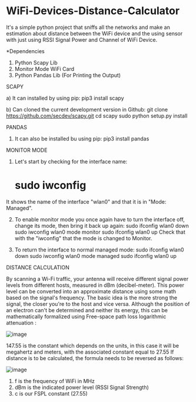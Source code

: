 # WiFi-Devices-Distance-Calculator

It's a simple python project that sniffs all the networks and make an estimation about distance between the WiFi device and the using sensor with just using RSSI Signal Power and Channel of WiFi Device.

*Dependencies
  1) Python Scapy Lib
  2) Monitor Mode WiFi Card
  3) Python Pandas Lib (For Printing the Output)

SCAPY

a) It can installed by using pip:
  pip3 install scapy
  
b) Can cloned the current development version in Github:
	git clone https://github.com/secdev/scapy.git
	cd scapy
	sudo python setup.py install
  
PANDAS

1) It can also be installed bu using pip:
	pip3 install pandas
  
MONITOR MODE

1) Let's start by checking for the interface name:
	# sudo iwconfig
It shows the name of the interface "wlan0" and that it is in "Mode: Managed".

2) To enable monitor mode you once again have to turn the interface off, change its mode, then bring it back up again:
	sudo ifconfig wlan0 down
	sudo iwconfig wlan0 mode monitor
	sudo ifconfig wlan0 up
Check that with the "iwconfig" that the mode is changed to Monitor.

3) To return the interface to normal managed mode:
	sudo ifconfig wlan0 down
	sudo iwconfig wlan0 mode managed
	sudo ifconfig wlan0 up
  
DISTANCE CALCULATION
  
By scanning a Wi-Fi traffic, your antenna will receive different signal power levels from different hosts, measured in dBm (decibel-meter). This power level can be converted into an approximate distance using some math based on the signal's frequency.
The basic idea is the more strong the signal, the closer you're to the host and vice versa.
Although the position of an electron can't be determined and neither its energy, this can be mathematically formalized using Free-space path loss logarithmic attenuation :

![image](https://user-images.githubusercontent.com/56837694/130411957-49c0b2a8-3e7f-498e-958b-aeed37665e27.png)

147.55 is the constant which depends on the units, in this case it will be megahertz and meters, with the associated constant equal to 27.55
If distance is to be calculated, the formula needs to be reversed as follows: 

![image](https://user-images.githubusercontent.com/56837694/130411977-644661da-b291-454c-91ee-a6b3aca36df2.png)

1) f is the frequency of WiFi in MHz
2) dBm is the indicated power level (RSSI Signal Strength)
3) c is our FSPL constant (27.55)
